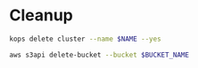 # Cleanup

```bash
kops delete cluster --name $NAME --yes

aws s3api delete-bucket --bucket $BUCKET_NAME
```
